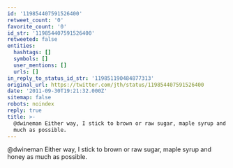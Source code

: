 ```yaml
---
id: '119854407591526400'
retweet_count: '0'
favorite_count: '0'
id_str: '119854407591526400'
retweeted: false
entities:
  hashtags: []
  symbols: []
  user_mentions: []
  urls: []
in_reply_to_status_id_str: '119851190484877313'
original_url: https://twitter.com/jth/status/119854407591526400
date: '2011-09-30T19:21:32.000Z'
sitemap: false
robots: noindex
reply: true
title: >-
  @dwineman Either way, I stick to brown or raw sugar, maple syrup and honey as
  much as possible.
---
```


@dwineman Either way, I stick to brown or raw sugar, maple syrup and honey as much as possible.
